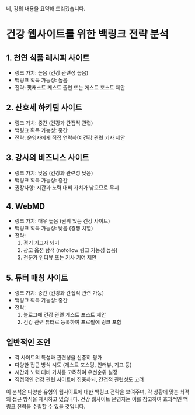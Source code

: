 네, 강의 내용을 요약해 드리겠습니다.

# 건강 웹사이트를 위한 백링크 전략 분석

## 1. 천연 식품 레시피 사이트

- 링크 가치: 높음 (건강 관련성 높음)
- 백링크 획득 가능성: 높음
- 전략: 팟캐스트 게스트 출연 또는 게스트 포스트 제안

## 2. 산호세 하키팀 사이트

- 링크 가치: 중간 (건강과 간접적 관련)
- 백링크 획득 가능성: 중간
- 전략: 운영자에게 직접 연락하여 건강 관련 기사 제안

## 3. 강사의 비즈니스 사이트

- 링크 가치: 낮음 (건강과 관련성 낮음)
- 백링크 획득 가능성: 중간
- 권장사항: 시간과 노력 대비 가치가 낮으므로 무시

## 4. WebMD

- 링크 가치: 매우 높음 (권위 있는 건강 사이트)
- 백링크 획득 가능성: 낮음 (경쟁 치열)
- 전략:
  1. 정기 기고자 되기
  2. 광고 옵션 탐색 (nofollow 링크 가능성 높음)
  3. 전문가 인터뷰 또는 기사 기여 제안

## 5. 튜터 매칭 사이트

- 링크 가치: 중간 (건강과 간접적 관련 가능)
- 백링크 획득 가능성: 중간
- 전략:
  1. 블로그에 건강 관련 게스트 포스트 제안
  2. 건강 관련 튜터로 등록하여 프로필에 링크 포함

## 일반적인 조언

- 각 사이트의 특성과 관련성을 신중히 평가
- 다양한 접근 방식 시도 (게스트 포스팅, 인터뷰, 기고 등)
- 시간과 노력 대비 가치를 고려하여 우선순위 설정
- 직접적인 건강 관련 사이트에 집중하되, 간접적 관련성도 고려

이 분석은 다양한 유형의 웹사이트에 대한 백링크 전략을 보여주며, 각 상황에 맞는 최적의 접근 방식을 제시하고 있습니다. 건강 웹사이트 운영자는 이를 참고하여 효과적인 백링크 전략을 수립할 수 있을 것입니다.
